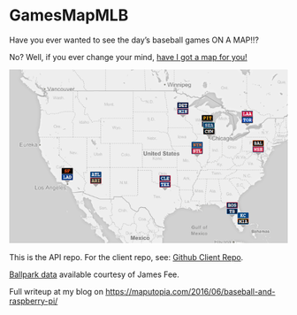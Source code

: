 # GamesMapMLB

Have you ever wanted to see the day’s baseball games ON A MAP!!?

No? Well, if you ever change your mind, [have I got a map for you!](https://maputopia.com/mlb-map/)

![mlb map](img/mlbmap.png)

This is the API repo.  For the client repo, see: [Github Client Repo](https://github.com/royhobbstn/mlb-map).

[Ballpark data](https://github.com/cageyjames/GeoJSON-Ballparks) available courtesy of James Fee.

Full writeup at my blog on https://maputopia.com/2016/06/baseball-and-raspberry-pi/